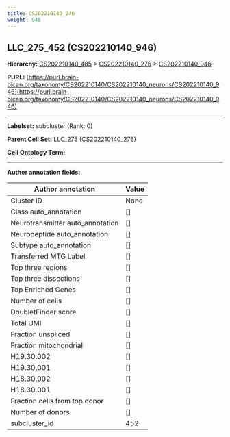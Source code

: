 ```yaml
---
title: CS202210140_946
weight: 946
---
```

## LLC_275_452 (CS202210140_946)
<b>Hierarchy: </b>
[CS202210140_485](../CS202210140_485) >
[CS202210140_276](../CS202210140_276) >
[CS202210140_946](../CS202210140_946)

**PURL:** [https://purl.brain-bican.org/taxonomy/CS202210140/CS202210140_neurons/CS202210140_946](https://purl.brain-bican.org/taxonomy/CS202210140/CS202210140_neurons/CS202210140_946)

---


**Labelset:** subcluster (Rank: 0)

**Parent Cell Set:** LLC_275 ([CS202210140_276](../CS202210140_276))



**Cell Ontology Term:** 

[MARKER GENES.]: #


---

[TRANSFERRED ANNOTATIONS.]: #


[AUTHOR ANNOTATION FIELDS.]: #


**Author annotation fields:**

| Author annotation | Value |
|-------------------|-------|
|Cluster ID|None|
|Class auto_annotation|[]|
|Neurotransmitter auto_annotation|[]|
|Neuropeptide auto_annotation|[]|
|Subtype auto_annotation|[]|
|Transferred MTG Label|[]|
|Top three regions|[]|
|Top three dissections|[]|
|Top Enriched Genes|[]|
|Number of cells|[]|
|DoubletFinder score|[]|
|Total UMI|[]|
|Fraction unspliced|[]|
|Fraction mitochondrial|[]|
|H19.30.002|[]|
|H19.30.001|[]|
|H18.30.002|[]|
|H18.30.001|[]|
|Fraction cells from top donor|[]|
|Number of donors|[]|
|subcluster_id|452|
